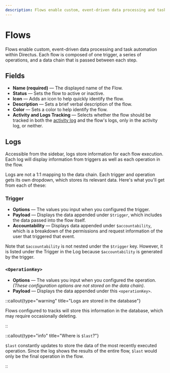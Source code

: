 ```yaml
---
description: Flows enable custom, event-driven data processing and task automation within Directus.
---
```


# Flows

Flows enable custom, event-driven data processing and task automation within Directus. Each flow is composed of one trigger, a series of operations, and a data chain that is passed between each step.

## Fields

- **Name (required)** — The displayed name of the Flow.
- **Status** — Sets the flow to active or inactive.
- **Icon** — Adds an icon to help quickly identify the flow.
- **Description** — Sets a brief verbal description of the flow.
- **Color** — Sets a color to help identify the flow.
- **Activity and Logs Tracking** — Selects whether the flow should be tracked in both the [activity log](auth/accountability) and the flow's logs, only in the activity log, or neither.

## Logs

<!-- TODO: Image -->

Accessible from the sidebar, logs store information for each flow execution. Each log will display information from
triggers as well as each operation in the flow.

Logs are not a 1:1 mapping to the data chain. Each trigger and operation gets its own dropdown, which stores its
relevant data. Here's what you'll get from each of these:

### Trigger

- **Options** — The values you input when you configured the trigger.
- **Payload** — Displays the data appended under `$trigger`, which includes the data passed into the flow itself.
- **Accountability** — Displays data appended under `$accountability`, which is a breakdown of the permissions and request information of the user that triggered that event.

Note that `$accountability` is not nested under the `$trigger` key. However, it is listed under the Trigger in the Log
because `$accountability` is generated by the trigger.

### `<OperationKey>`

- **Options** — The values you input when you configured the operation.\
  _(These configuration options are not stored on the data chain)_.
- **Payload** — Displays the data appended under this `<operationKey>`.

::callout{type="warning" title="Logs are stored in the database"}

Flows configured to tracks will store this information in the database, which may require occasionally deleting.

::

::callout{type="info" title="Where is `$last`?"}

`$last` constantly updates to store the data of the most recently executed operation. Since the log shows the results of the entire flow, `$last` would only be the final
operation in the flow.

::

